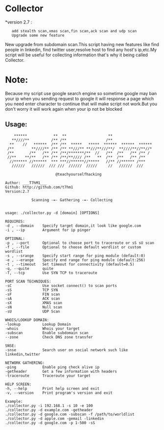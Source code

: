 # Collector

*version 2.7 :

       add stealth scan,xmas scan,fin scan,ack scan and udp scan
       Upgrade some new feature

New upgrade from subdomain scan.This script having new features like find people in linkedin,
find twitter user,resolve host to find any host's ip,etc.My script will be useful for collecting information that's why it being called Collector.


# Note:

Because my script use google search engine so sometime google may ban your ip when you sending request to google it will
response a page which you need enter character to continue that will make script not work.But you don't worry it will work again when your ip not be blocked

## Usage:

        ******            **  **                   **
       **////**          /** /**                  /**
      **    //   ******  /** /**  *****   *****  ******  ******  ******
     /**        **////** /** /** **///** **///**///**/  **////**//**//*
     /**       /**   /** /** /**/*******/**  //   /**  /**   /** /** /
     //**    **/**   /** /** /**/**//// /**   **  /**  /**   /** /**
      //****** //******  *** ***//******//*****   //** //****** /***
       //////   //////  /// ///  //////  /////     //   //////  ///

                           @teachyourselfhacking

    Author: ___T7hM1___
    Github: http://github.com/t7hm1
    Version:2.7

                Scanning -=- Gathering -=- Collecting


    usage: ./collector.py -d [domain] [OPTIONS]

    REQUIRES:
    -d , --domain    Specify target domain,it look like google.com
    -i , --ip        Argument for ip pinger

    OPTIONAL:
    -p , --port      Optional to choose port to traceroute or sS sU scan
    -f , --file      Optional to choose default wordlist or custom wordlist
    -s , --srange    Specify start range for ping module (default:0)
    -e , --erange    Specify end range for ping module (default:256)
    -t , --timeout   Set timeout for connectivity (default=0.5)
    -q, --quite      quite
    -T, --tcp        Use SYN TCP to traceroute

    PORT SCAN TECHNIQUES:
    -sC              Use socket connect() to scan ports
    -sS              TCP SYN
    -sF              FIN scan
    -sA              ACK scan
    -sX              XMAS scan
    -sN              Null scan
    -sU              UDP Scan

    WHOIS/LOOKUP DOMAIN:
    -lookup          Lookup Domain
    -whois           Whois your target
    -subscan         Enable subdomain scan
    --zone           Check DNS zone transfer

    SNSE:
    -snse            Search user on social network such like linkedin,twitter

    NETWORK GATHERING:
    -ping            Enable ping check alive ip
    -getheader       Get a few information with headers
    -traceroute      Traceroute your target

    HELP SCREEN:
    -h, --help       Print help screen and exit
    -v, --version    Print program's version and exit

    Example:
    ./collector.py -i 192.168.1 -s 10 -e 100
    ./collector.py -d example.com -getheader
    ./collector.py -d google.com -subscan -f /path/to/worldlist
    ./collector.py -d apple.com -gemail -linkedin
    ./collector.py -d google.com -p 1-500 -sS

